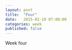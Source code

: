 ```yaml
---
layout: post
title:  "Four"
date:   2015-02-10 07:00:00
categories: week
published: false
---
```

Week four
